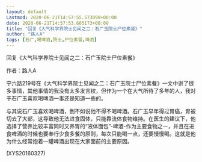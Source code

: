 ```yaml
---
layout: default
Lastmod: 2020-06-21T14:57:55.573098+00:00
date: 2020-06-21T14:57:53.605173+00:00
title: "回复《大气科学界院士见闻之二：石广玉院士尸位素餐》"
author: "路人A"
tags: [石广,喝啤酒,院士,尸位素餐,啤酒]
---
```


回复《大气科学界院士见闻之二：石广玉院士尸位素餐》

作者：路人A

宁六路219号在《大气科学界院士见闻之二：石广玉院士尸位素餐》一文中讲了很多事情，其他事情的我没有太多发言权，但作为一个在大气所待了多年的人，我对于石广玉喜欢喝啤酒一事还是知道一些的。

与其说石广玉喜欢喝啤酒，倒不如说他不得不喝啤酒。石广玉早年得过胃癌，胃被切去了大部，这导致他无法进食固体，只能靠流体食物维持。在医生的建议下，他选择了营养比较丰富同时又养胃的“液体面包”-啤酒-作为主要食物之一，并且在进食啤酒的时候也要奉行少食多餐的原则，每次只能喝一点，还要慢慢喝。这就是他为什么经常抱着一罐啤酒出现在大家面前的主要原因。

(XYS20160327)

